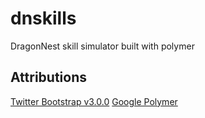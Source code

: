dnskills
========

DragonNest skill simulator built with polymer

Attributions
------------
[Twitter Bootstrap v3.0.0](https://github.com/twbs/bootstrap)
[Google Polymer](https://github.com/Polymer)

